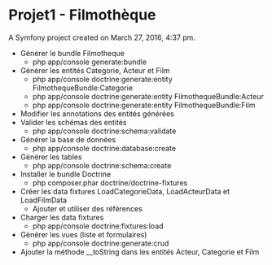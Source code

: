 Projet1 - Filmothèque
=======

A Symfony project created on March 27, 2016, 4:37 pm.

* Générer le bundle Filmotheque
    * php app/console generate:bundle
* Générer les entités Categorie, Acteur et Film
    * php app/console doctrine:generate:entity FilmothequeBundle:Categorie
    * php app/console doctrine:generate:entity FilmothequeBundle:Acteur
    * php app/console doctrine:generate:entity FilmothequeBundle:Film
* Modifier les annotations des entités générées
* Valider les schémas des entités
    * php app/console doctrine:schema:validate
* Générer la base de données
    * php app/console doctrine:database:create
* Générer les tables
    * php app/console doctrine:schema:create
* Installer le bundle Doctrine
    * php composer.phar doctrine/doctrine-fixtures
* Créer les data fixtures LoadCategorieData, LoadActeurData et LoadFilmData
    * Ajouter et utiliser des références
* Charger les data fixtures
    * php app/console doctrine:fixtures:load
* Générer les vues (liste et formulaires)
    * php app/console doctrine:generate:crud
* Ajouter la méthode __toString dans les entités Acteur, Categorie et Film